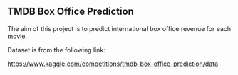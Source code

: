 ## TMDB Box Office Prediction
The aim of this project is to predict international box office revenue for each movie.

Dataset is from the following link:

https://www.kaggle.com/competitions/tmdb-box-office-prediction/data
